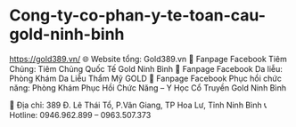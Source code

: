 # Cong-ty-co-phan-y-te-toan-cau-gold-ninh-binh
https://gold389.vn/
🌐 Website tổng: Gold389.vn
📘 Fanpage Facebook Tiêm Chủng: Tiêm Chủng Quốc Tế Gold Ninh Bình
📘 Fanpage Facebook Da liễu: Phòng Khám Da Liễu Thẩm Mỹ GOLD
📘 Fanpage Facebook Phục hồi chức năng: Phòng Khám Phục Hồi Chức Năng – Y Học Cổ Truyền Gold Ninh Bình

📍 Địa chỉ: 389 Đ. Lê Thái Tổ, P.Vân Giang, TP Hoa Lư, Tỉnh Ninh Bình
📞 Hotline: 0946.962.899 – 0963.507.373
